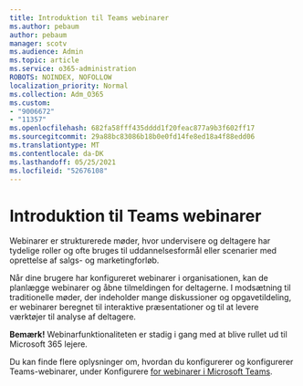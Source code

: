 ```yaml
---
title: Introduktion til Teams webinarer
ms.author: pebaum
author: pebaum
manager: scotv
ms.audience: Admin
ms.topic: article
ms.service: o365-administration
ROBOTS: NOINDEX, NOFOLLOW
localization_priority: Normal
ms.collection: Adm_O365
ms.custom:
- "9006672"
- "11357"
ms.openlocfilehash: 682fa58fff435dddd1f20feac877a9b3f602ff17
ms.sourcegitcommit: 29a88bc83086b18b0e0fd14fe8ed18a4f88edd06
ms.translationtype: MT
ms.contentlocale: da-DK
ms.lasthandoff: 05/25/2021
ms.locfileid: "52676108"
---
```

# <a name="getting-started-with-teams-webinars"></a>Introduktion til Teams webinarer

Webinarer er strukturerede møder, hvor undervisere og deltagere har tydelige roller og ofte bruges til uddannelsesformål eller scenarier med oprettelse af salgs- og marketingforløb.

Når dine brugere har konfigureret webinarer i organisationen, kan de planlægge webinarer og åbne tilmeldingen for deltagerne. I modsætning til traditionelle møder, der indeholder mange diskussioner og opgavetildeling, er webinarer beregnet til interaktive præsentationer og til at levere værktøjer til analyse af deltagere.

**Bemærk!** Webinarfunktionaliteten er stadig i gang med at blive rullet ud til Microsoft 365 lejere. 

Du kan finde flere oplysninger om, hvordan du konfigurerer og konfigurerer Teams-webinarer, under Konfigurere [for webinarer i Microsoft Teams](/microsoftteams/set-up-webinars).